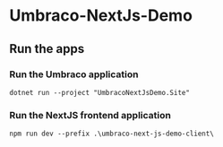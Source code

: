 # Umbraco-NextJs-Demo

## Run the apps

### Run the Umbraco application 
`dotnet run --project "UmbracoNextJsDemo.Site"` 

### Run the NextJS frontend application
`npm run dev --prefix .\umbraco-next-js-demo-client\`